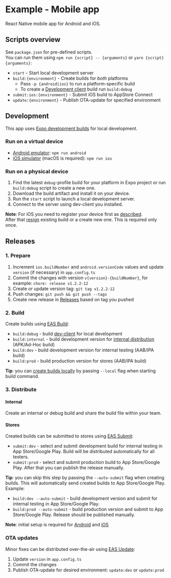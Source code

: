 # Example - Mobile app

React Native mobile app for Android and iOS.

## Scripts overview

See `package.json` for pre-defined scripts.\
You can run them using `npm run {script} -- {arguments}` or `yarn {script} {arguments}`:

- `start` - Start local development server
- `build:{environment}` - Create builds for _both_ platforms
  - Pass `-p {android|ios}` to run a platform-specific build
  - To create a [Development client](https://docs.expo.dev/develop/development-builds/introduction/) build run `build:debug`
- `submit:ios:{environment}` - Submit iOS build to AppStore Connect
- `update:{environment}` - Publish OTA-update for specified environment

## Development

This app uses [Expo development builds](https://docs.expo.dev/develop/development-builds/introduction/)
for local development.

### Run on a virtual device

- [Android emulator](https://docs.expo.dev/workflow/android-studio-emulator/): `npm run android`
- [iOS simulator](https://docs.expo.dev/workflow/ios-simulator/) (macOS is required): `npm run ios`

### Run on a physical device

1. Find the latest `debug`-profile build for your platform in Expo project or run `build:debug` script to create a new one.
1. Download the build artifact and install it on your device.
1. Run the `start` script to launch a local development server.
1. Connect to the server using dev-client you installed.

**Note**: For iOS you need to register your device first as [described](https://docs.expo.dev/build/internal-distribution/#setting-up-ad-hoc-provisioning).\
After that [resign](https://docs.expo.dev/app-signing/app-credentials/#re-signing-new-credentials) existing build or a create new one. This is required only once.

## Releases

### 1. Prepare

1. Increment `ios.buildNumber` and `android.versionCode` values and update `version` (if necessary) in `app.config.ts`
1. Commit the changes with version `v{version}-{buildNumber}`, for example: `chore: release v1.2.2-12`
1. Create or update version tag: `git tag v1.2.2-12`
1. Push changes: `git push && git push --tags`
1. Create new release in [Releases](../../../../-/releases) based on tag you pushed

### 2. Build

Create builds using [EAS Build](https://docs.expo.dev/build/introduction/):

- `build:debug` - build [dev-client](https://docs.expo.dev/develop/development-builds/create-a-build/) for local development
- `build:internal` - build development version for [internal distribution](https://docs.expo.dev/tutorial/eas/internal-distribution-builds/) (APK/Ad-Hoc build)
- `build:dev` - build development version for internal testing (AAB/IPA build)
- `build:prod` - build production version for stores (AAB/IPA build)

**Tip**: you can [create builds locally](https://docs.expo.dev/build-reference/local-builds/) by passing `--local` flag when starting build command.

### 3. Distribute

#### Internal

Create an internal or debug build and share the build file within your team.

#### Stores

Created builds can be submitted to stores using [EAS Submit](https://docs.expo.dev/submit/introduction/):

- `submit:dev` - select and submit development build for internal testing in App Store/Google Play. Build will be distributed automatically for all testers.
- `submit:prod` - select and submit production build to App Store/Google Play. After that you can publish the release manually.

**Tip**: you can skip this step by passing the `--auto-submit` flag when creating builds.
This will automatically send created builds to App Store/Google Play. Example:

- `build:dev --auto-submit` - build development version and submit for internal testing in App Store/Google Play.
- `build:prod --auto-submit` - build production version and submit to App Store/Google Play. Release should be published manually.

**Note**: initial setup is required for [Android](https://docs.expo.dev/submit/android/) and [iOS](https://docs.expo.dev/submit/ios)

### OTA updates

Minor fixes can be distributed over-the-air using [EAS Update](https://docs.expo.dev/eas-update/introduction/):

1. Update `version` in `app.config.ts`
2. Commit the changes
3. Publish OTA-update for desired environment: `update:dev` or `update:prod`
